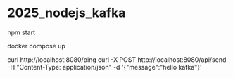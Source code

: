 # 2025_nodejs_kafka


npm start

docker compose up 

curl http://localhost:8080/ping
curl -X POST http://localhost:8080/api/send   -H "Content-Type: application/json"   -d '{"message":"hello kafka"}'

